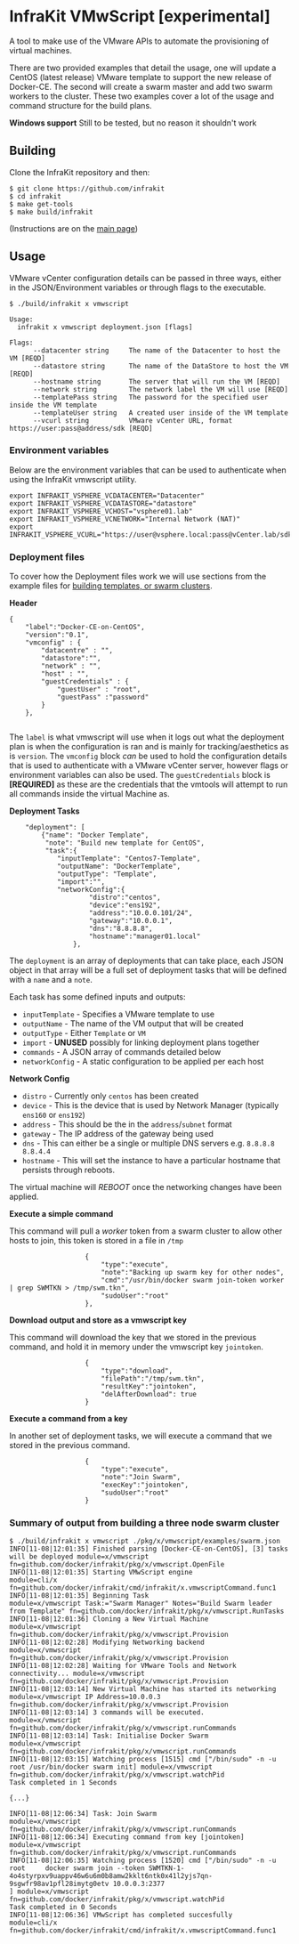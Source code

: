 # InfraKit VMwScript [experimental]

A tool to make use of the VMware APIs to automate the provisioning of virtual machines.

There are two provided examples that detail the usage, one will update a CentOS (latest release) VMware
template to support the new release of Docker-CE. The second will create a swarm master and add two 
swarm workers to the cluster. These two examples cover a lot of the usage and command structure for the 
build plans.

**Windows support** Still to be tested, but no reason it shouldn't work

## Building
Clone the InfraKit repository and then:

```
$ git clone https://github.com/infrakit
$ cd infrakit
$ make get-tools
$ make build/infrakit
```

(Instructions are on the [main page](http://github.com/docker/infrakit)) 



## Usage

VMware vCenter configuration details can be passed in three ways, either in the JSON/Environment variables or through flags to the executable.

```
$ ./build/infrakit x vmwscript

Usage:
  infrakit x vmwscript deployment.json [flags]

Flags:
      --datacenter string     The name of the Datacenter to host the VM [REQD]
      --datastore string      The name of the DataStore to host the VM [REQD]
      --hostname string       The server that will run the VM [REQD]
      --network string        The network label the VM will use [REQD]
      --templatePass string   The password for the specified user inside the VM template
      --templateUser string   A created user inside of the VM template
      --vcurl string          VMware vCenter URL, format https://user:pass@address/sdk [REQD]
```

### Environment variables

Below are the environment variables that can be used to authenticate when using the InfraKit vmwscript utility.

```
export INFRAKIT_VSPHERE_VCDATACENTER="Datacenter"
export INFRAKIT_VSPHERE_VCDATASTORE="datastore"
export INFRAKIT_VSPHERE_VCHOST="vsphere01.lab"
export INFRAKIT_VSPHERE_VCNETWORK="Internal Network (NAT)"
export INFRAKIT_VSPHERE_VCURL="https://user@vsphere.local:pass@vCenter.lab/sdk"
```

### Deployment files

To cover how the Deployment files work we will use sections from the example files for [building templates, or swarm clusters](./examples/). 

**Header**

```
{
    "label":"Docker-CE-on-CentOS",
    "version":"0.1",
    "vmconfig" : {
        "datacentre" : "",
        "datastore":"",
        "network" : "",
        "host" : "",
        "guestCredentials" : {
            "guestUser" : "root",
            "guestPass" :"password"
        }
    },
    
```
 
The `label` is what vmwscript will use when it logs out what the deployment plan is when the configuration is ran and is mainly for tracking/aesthetics as is `version`. The `vmconfig` block *can* be used to hold the configuration details that is used to authenticate with a VMware vCenter server, however flags or environment variables can also be used. The `guestCredentials` block is **[REQUIRED]** as these are the credentials that the vmtools will attempt to run all commands inside the virtual Machine as.

**Deployment Tasks**

```
    "deployment": [
        {"name": "Docker Template",
         "note": "Build new template for CentOS",
         "task":{
            "inputTemplate": "Centos7-Template",
            "outputName": "DockerTemplate",
            "outputType": "Template",
            "import":"",
            "networkConfig":{
                    "distro":"centos",
                    "device":"ens192",
                    "address":"10.0.0.101/24",
                    "gateway":"10.0.0.1",
                    "dns":"8.8.8.8",
                    "hostname":"manager01.local"
                },
```

The `deployment` is an array of deployments that can take place, each JSON object in that array will be a full set of deployment tasks that will be defined with a `name` and a `note`. 

Each task has some defined inputs and outputs:

- `inputTemplate` - Specifies a VMware template to use
- `outputName` - The name of the VM output that will be created
- `outputType` - Either `Template` or `VM`
- `import` - **UNUSED** possibly for linking deployment plans together
- `commands` - A JSON array of commands detailed below
- `networkConfig` - A static configuration to be applied per each host

**Network Config**

- `distro` - Currently only `centos` has been created
- `device` - This is the device that is used by Network Manager (typically `ens160` or `ens192`)
- `address` - This should be the in the `address`/`subnet` format
- `gateway` - The IP address of the gateway being used
- `dns` - This can either be a single or multiple DNS servers e.g. `8.8.8.8 8.8.4.4`
- `hostname` - This will set the instance to have a particular hostname that persists through reboots.

The virtual machine will *REBOOT* once the networking changes have been applied.

**Execute a simple command**

This command will pull a *worker* token from a swarm cluster to allow other hosts to join, this token is stored in a file in `/tmp`

```
                   {
                       "type":"execute",                    
                       "note":"Backing up swarm key for other nodes",            
                       "cmd":"/usr/bin/docker swarm join-token worker | grep SWMTKN > /tmp/swm.tkn",
                       "sudoUser":"root"
                   },              
```

**Download output and store as a vmwscript key**

This command will download the key that we stored in the previous command, and hold it in memory under the vmwscript key `jointoken`.

```
                   {
                       "type":"download",
                       "filePath":"/tmp/swm.tkn",
                       "resultKey":"jointoken",
                       "delAfterDownload": true
                   }
```

**Execute a command from a key**

In another set of deployment tasks, we will execute a command that we stored in the previous command.

```
                   {
                       "type":"execute",                    
                       "note":"Join Swarm",
                       "execKey":"jointoken",
                       "sudoUser":"root"
                   }
```

### Summary of output from building a three node swarm cluster


```
$ ./build/infrakit x vmwscript ./pkg/x/vmwscript/examples/swarm.json 
INFO[11-08|12:01:35] Finished parsing [Docker-CE-on-CentOS], [3] tasks will be deployed module=x/vmwscript fn=github.com/docker/infrakit/pkg/x/vmwscript.OpenFile
INFO[11-08|12:01:35] Starting VMwScript engine                module=cli/x fn=github.com/docker/infrakit/cmd/infrakit/x.vmwscriptCommand.func1
INFO[11-08|12:01:35] Beginning Task                           module=x/vmwscript Task:="Swarm Manager" Notes="Build Swarm leader from Template" fn=github.com/docker/infrakit/pkg/x/vmwscript.RunTasks
INFO[11-08|12:01:36] Cloning a New Virtual Machine            module=x/vmwscript fn=github.com/docker/infrakit/pkg/x/vmwscript.Provision
INFO[11-08|12:02:28] Modifying Networking backend             module=x/vmwscript fn=github.com/docker/infrakit/pkg/x/vmwscript.Provision
INFO[11-08|12:02:28] Waiting for VMware Tools and Network connectivity... module=x/vmwscript fn=github.com/docker/infrakit/pkg/x/vmwscript.Provision
INFO[11-08|12:03:14] New Virtual Machine has started its networking module=x/vmwscript IP Address=10.0.0.3 fn=github.com/docker/infrakit/pkg/x/vmwscript.Provision
INFO[11-08|12:03:14] 3 commands will be executed.             module=x/vmwscript fn=github.com/docker/infrakit/pkg/x/vmwscript.runCommands
INFO[11-08|12:03:14] Task: Initialise Docker Swarm            module=x/vmwscript fn=github.com/docker/infrakit/pkg/x/vmwscript.runCommands
INFO[11-08|12:03:15] Watching process [1515] cmd ["/bin/sudo" -n -u root /usr/bin/docker swarm init] module=x/vmwscript fn=github.com/docker/infrakit/pkg/x/vmwscript.watchPid
Task completed in 1 Seconds

{...}

INFO[11-08|12:06:34] Task: Join Swarm                         module=x/vmwscript fn=github.com/docker/infrakit/pkg/x/vmwscript.runCommands
INFO[11-08|12:06:34] Executing command from key [jointoken]   module=x/vmwscript fn=github.com/docker/infrakit/pkg/x/vmwscript.runCommands
INFO[11-08|12:06:35] Watching process [1520] cmd ["/bin/sudo" -n -u root     docker swarm join --token SWMTKN-1-4o4styrpxv9uappv46w6u6m0b8amw2kklt6ntk0x41l2yjs7qn-9sgwfr98av1pfl28imytg0etv 10.0.0.3:2377
] module=x/vmwscript fn=github.com/docker/infrakit/pkg/x/vmwscript.watchPid
Task completed in 0 Seconds
INFO[11-08|12:06:36] VMwScript has completed succesfully      module=cli/x fn=github.com/docker/infrakit/cmd/infrakit/x.vmwscriptCommand.func1

```
